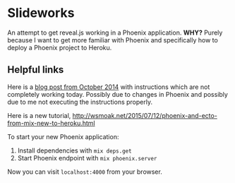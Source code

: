 # Slideworks

An attempt to get reveal.js working in a Phoenix application. **WHY?** Purely
because I want to get more familiar with Phoenix and specifically how to deploy
a Phoenix project to Heroku.

## Helpful links
Here is a [blog post from October 2014](http://learnelixir.com/blog/2014/10/15/deploy-phonenix-application-to-heroku-server/)
with instructions which are not completely working today. Possibly due to changes in
Phoenix and possibly due to me not executing the instructions properly.

Here is a new tutorial, http://wsmoak.net/2015/07/12/phoenix-and-ecto-from-mix-new-to-heroku.html

To start your new Phoenix application:

1. Install dependencies with `mix deps.get`
2. Start Phoenix endpoint with `mix phoenix.server`

Now you can visit `localhost:4000` from your browser.
